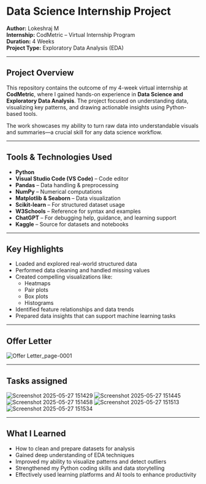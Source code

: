 # Data Science Internship Project

**Author:** Lokeshraj M  
**Internship:** CodMetric – Virtual Internship Program  
**Duration:** 4 Weeks  
**Project Type:** Exploratory Data Analysis (EDA)

---

##  Project Overview

This repository contains the outcome of my 4-week virtual internship at **CodMetric**, where I gained hands-on experience in **Data Science and Exploratory Data Analysis**. The project focused on understanding data, visualizing key patterns, and drawing actionable insights using Python-based tools.

The work showcases my ability to turn raw data into understandable visuals and summaries—a crucial skill for any data science workflow.

---

## Tools & Technologies Used

- **Python**
- **Visual Studio Code (VS Code)** – Code editor
- **Pandas** – Data handling & preprocessing  
- **NumPy** – Numerical computations  
- **Matplotlib & Seaborn** – Data visualization  
- **Scikit-learn** – For structured dataset usage  
- **W3Schools** – Reference for syntax and examples  
- **ChatGPT** – For debugging help, guidance, and learning support
- **Kaggle** – Source for datasets and notebooks
  
---

## Key Highlights

- Loaded and explored real-world structured data
- Performed data cleaning and handled missing values
- Created compelling visualizations like:
  - Heatmaps
  - Pair plots
  - Box plots
  - Histograms
- Identified feature relationships and data trends
- Prepared data insights that can support machine learning tasks

---

## Offer Letter 
![Offer Letter_page-0001](https://github.com/user-attachments/assets/4f9e6e23-3b4e-4509-bc80-d9a564003157)

---

## Tasks assigned
![Screenshot 2025-05-27 151429](https://github.com/user-attachments/assets/4b36c34a-1221-4ec2-b748-3f9342f3a0eb)
![Screenshot 2025-05-27 151445](https://github.com/user-attachments/assets/aefed170-662b-4a56-b251-1880984747ff)
![Screenshot 2025-05-27 151458](https://github.com/user-attachments/assets/816bf8e4-6b7b-44a5-855c-e821f8766e1c)
![Screenshot 2025-05-27 151513](https://github.com/user-attachments/assets/effdcfd8-f720-496a-add1-fea258b9d464)
![Screenshot 2025-05-27 151534](https://github.com/user-attachments/assets/f531474f-3035-4d5d-b832-d8f77e3233b8)

---

## What I Learned

- How to clean and prepare datasets for analysis
- Gained deep understanding of EDA techniques
- Improved my ability to visualize patterns and detect outliers
- Strengthened my Python coding skills and data storytelling
- Effectively used learning platforms and AI tools to enhance productivity




